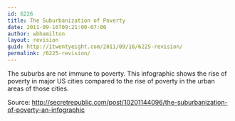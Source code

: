 ```yaml
---
id: 6226
title: The Suburbanization of Poverty
date: 2011-09-16T09:21:00-07:00
author: wbhamilton
layout: revision
guid: http://1twentyeight.com/2011/09/16/6225-revision/
permalink: /6225-revision/
---
```

The suburbs are not immune to poverty. This infographic shows the rise of poverty in major US cities compared to the rise of poverty in the urban areas of those cities.

Source: http://secretrepublic.com/post/10201144096/the-suburbanization-of-poverty-an-infographic